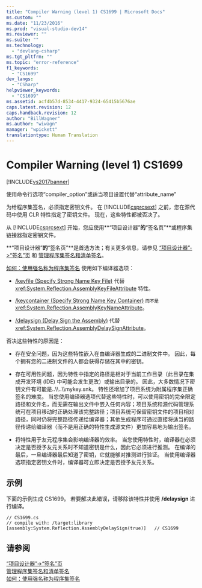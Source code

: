 ```yaml
---
title: "Compiler Warning (level 1) CS1699 | Microsoft Docs"
ms.custom: ""
ms.date: "11/23/2016"
ms.prod: "visual-studio-dev14"
ms.reviewer: ""
ms.suite: ""
ms.technology: 
  - "devlang-csharp"
ms.tgt_pltfrm: ""
ms.topic: "error-reference"
f1_keywords: 
  - "CS1699"
dev_langs: 
  - "CSharp"
helpviewer_keywords: 
  - "CS1699"
ms.assetid: acf4b57d-8534-4417-9324-65415b5676ae
caps.latest.revision: 12
caps.handback.revision: 12
author: "BillWagner"
ms.author: "wiwagn"
manager: "wpickett"
translationtype: Human Translation
---
```

# Compiler Warning (level 1) CS1699
[!INCLUDE[vs2017banner](../../../csharp/includes/vs2017banner.md)]

使用命令行选项“compiler\_option”或适当项目设置代替“attribute\_name”  
  
 为给程序集签名，必须指定密钥文件。  在 [!INCLUDE[csprcsext](../../../csharp/language-reference/compiler-messages/includes/csprcsext_md.md)] 之前，您在源代码中使用 CLR 特性指定了密钥文件。  现在，这些特性都被否决了。  
  
 从 [!INCLUDE[csprcsext](../../../csharp/language-reference/compiler-messages/includes/csprcsext_md.md)] 开始，您应使用**“项目设计器”**的**“签名页”**或程序集链接器指定密钥文件。  
  
 **“项目设计器”**的**“签名页”**是首选方法；有关更多信息，请参见 [“项目设计器”\-\>“签名”页](/visual-studio/ide/reference/signing-page-project-designer) 和 [管理程序集签名和清单签名](/visual-studio/ide/managing-assembly-and-manifest-signing)。  
  
 [如何：使用强名称为程序集签名](../Topic/How%20to:%20Sign%20an%20Assembly%20with%20a%20Strong%20Name.md) 使用如下编译器选项：  
  
-   [\/keyfile \(Specify Strong Name Key File\)](../../../csharp/language-reference/compiler-options/keyfile-compiler-option.md) 代替 <xref:System.Reflection.AssemblyKeyFileAttribute> 特性。  
  
-   [\/keycontainer \(Specify Strong Name Key Container\)](../../../csharp/language-reference/compiler-options/keycontainer-compiler-option.md)  `` 而不是 `` <xref:System.Reflection.AssemblyKeyNameAttribute>。  
  
-   [\/delaysign \(Delay Sign the Assembly\)](../../../csharp/language-reference/compiler-options/delaysign-compiler-option.md) 代替 <xref:System.Reflection.AssemblyDelaySignAttribute>。  
  
 否决这些特性的原因是：  
  
-   存在安全问题，因为这些特性嵌入在由编译器生成的二进制文件中。  因此，每个拥有您的二进制文件的人都会获得存储在其中的密钥。  
  
-   存在可用性问题，因为特性中指定的路径是相对于当前工作目录（此目录在集成开发环境 \(IDE\) 中可能会发生更改）或输出目录的。  因此，大多数情况下密钥文件有可能是..\\\\..\\\\mykey.snk。  特性还增加了项目系统为附属程序集正确签名的难度。  当您使用编译器选项代替这些特性时，可以使用密钥的完全限定路径和文件名，而无需在输出文件中嵌入任何内容；项目系统和源代码管理系统可在项目移动时正确处理该完整路径；项目系统可保留密钥文件的项目相对路径，同时仍将完整路径传递给编译器；其他生成程序可通过直接将适当的路径传递给编译器（而不是用正确的特性生成源文件）更加容易地为输出签名。  
  
-   将特性用于友元程序集会影响编译器的效率。  当您使用特性时，编译器在必须决定是否授予友元关系时不知道密钥是什么，因此它必须进行推测。  在编译的最后，一旦编译器最后知道了密钥，它就能够对推测进行验证。  当使用编译器选项指定密钥文件时，编译器可立即决定是否授予友元关系。  
  
## 示例  
 下面的示例生成 CS1699。  若要解决此错误，请移除该特性并使用 **\/delaysign** 进行编译。  
  
```  
// CS1699.cs  
// compile with: /target:library  
[assembly:System.Reflection.AssemblyDelaySign(true)]   // CS1699  
```  
  
## 请参阅  
 [“项目设计器”\-\>“签名”页](/visual-studio/ide/reference/signing-page-project-designer)   
 [管理程序集签名和清单签名](/visual-studio/ide/managing-assembly-and-manifest-signing)   
 [如何：使用强名称为程序集签名](../Topic/How%20to:%20Sign%20an%20Assembly%20with%20a%20Strong%20Name.md)
